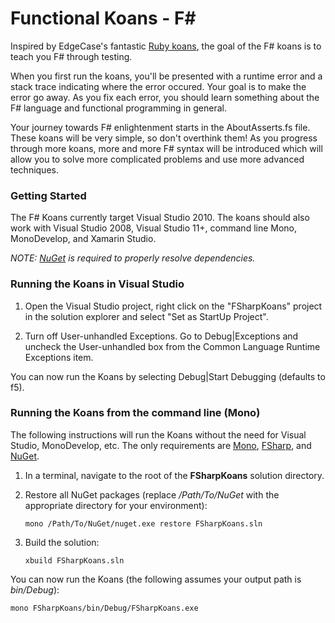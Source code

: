 # Functional Koans - F# #

Inspired by EdgeCase's fantastic [Ruby koans](http://github.com/edgecase/ruby_koans),
the goal of the F# koans is to teach you F# through testing.

When you first run the koans, you'll be presented with a runtime error and a
stack trace indicating where the error occured. Your goal is to make the
error go away. As you fix each error, you should learn something about
the F# language and functional programming in general.

Your journey towards F# enlightenment starts in the AboutAsserts.fs file. These
koans will be very simple, so don't overthink them! As you progress through
more koans, more and more F# syntax will be introduced which will allow
you to solve more complicated problems and use more advanced techniques.


### Getting Started

The F# Koans currently target Visual Studio 2010. The koans
should also work with Visual Studio 2008, Visual Studio 11+, command line Mono, MonoDevelop, and Xamarin Studio.

*NOTE: [NuGet](http://nuget.org/) is required to properly resolve dependencies.*

### Running the Koans in Visual Studio

1. Open the Visual Studio project, right click on the "FSharpKoans" project in the solution explorer 
   and select "Set as StartUp Project".

2. Turn off User-unhandled Exceptions. Go to Debug|Exceptions and uncheck the User-unhandled box 
   from the Common Language Runtime Exceptions item.

You can now run the Koans by selecting Debug|Start Debugging (defaults to f5).

### Running the Koans from the command line (Mono)

The following instructions will run the Koans without the need for Visual Studio, MonoDevelop, etc. 
The only requirements are [Mono](http://www.mono-project.com/download/), [FSharp](http://fsharp.org), and [NuGet](http://nuget.org/nuget.exe).

1. In a terminal, navigate to the root of the __FSharpKoans__ solution directory.

2. Restore all NuGet packages (replace _/Path/To/NuGet_ with the appropriate directory for your 
   environment): 
   ```
   mono /Path/To/NuGet/nuget.exe restore FSharpKoans.sln
   ```
 
3. Build the solution: 
   ```
   xbuild FSharpKoans.sln
   ```

You can now run the Koans (the following assumes your output path is _bin/Debug_): 
```
mono FSharpKoans/bin/Debug/FSharpKoans.exe
```
